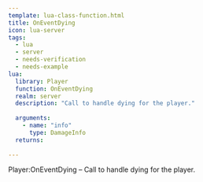 ```yaml
---
template: lua-class-function.html
title: OnEventDying
icon: lua-server
tags:
  - lua
  - server
  - needs-verification
  - needs-example
lua:
  library: Player
  function: OnEventDying
  realm: server
  description: "Call to handle dying for the player."
  
  arguments:
    - name: "info"
      type: DamageInfo
  returns:
    
---
```


<div class="lua__search__keywords">
Player:OnEventDying &#x2013; Call to handle dying for the player.
</div>
